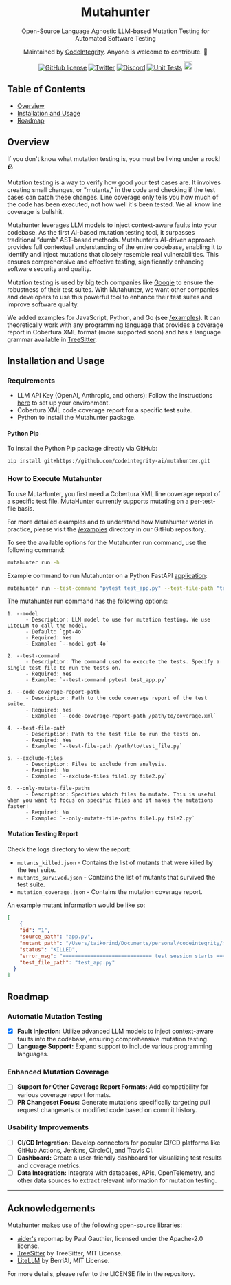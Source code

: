 <div align="center">
  <h1>Mutahunter</h1>

  Open-Source Language Agnostic LLM-based Mutation Testing for Automated Software Testing
  
  Maintained by [CodeIntegrity](https://www.codeintegrity.ai). Anyone is welcome to contribute. 🌟

  [![GitHub license](https://img.shields.io/badge/License-AGPL_3.0-blue.svg)](https://github.com/yourcompany/mutahunter/blob/main/LICENSE)
  [![Twitter](https://img.shields.io/twitter/follow/CodeIntegrity)](https://twitter.com/CodeIntegrity)
  [![Discord](https://badgen.net/badge/icon/discord?icon=discord&label&color=purple)](https://discord.gg/K96jUJ3g)
  [![Unit Tests](https://github.com/codeintegrity-ai/mutahunter/actions/workflows/test.yaml/badge.svg)](https://github.com/codeintegrity-ai/mutahunter/actions/workflows/test.yaml)
  <a href="https://github.com/codeintegrity-ai/mutahunter/commits/main">
  <img alt="GitHub" src="https://img.shields.io/github/last-commit/codeintegrity-ai/mutahunter/main?style=for-the-badge" height="20">
  </a>
</div>

## Table of Contents

- [Overview](#overview)
- [Installation and Usage](#installation-and-usage)
- [Roadmap](#roadmap)

## Overview

If you don't know what mutation testing is, you must be living under a rock! 🪨

Mutation testing is a way to verify how good your test cases are. It involves creating small changes, or "mutants," in the code and checking if the test cases can catch these changes. Line coverage only tells you how much of the code has been executed, not how well it's been tested. We all know line coverage is bullshit.

Mutahunter leverages LLM models to inject context-aware faults into your codebase. As the first AI-based mutation testing tool, it surpasses traditional “dumb” AST-based methods. Mutahunter’s AI-driven approach provides full contextual understanding of the entire codebase, enabling it to identify and inject mutations that closely resemble real vulnerabilities. This ensures comprehensive and effective testing, significantly enhancing software security and quality.

Mutation testing is used by big tech companies like [Google](https://research.google/pubs/state-of-mutation-testing-at-google/) to ensure the robustness of their test suites. With Mutahunter, we want other companies and developers to use this powerful tool to enhance their test suites and improve software quality.

<!-- For more detailed technical information, engineers can visit: [Mutahunter Documentation](https://docs.mutahunter.ai) (WIP) -->

We added examples for JavaScript, Python, and Go (see [/examples](/examples)). It can theoretically work with any programming language that provides a coverage report in Cobertura XML format (more supported soon) and has a language grammar available in [TreeSitter](https://github.com/tree-sitter/tree-sitter).

## Installation and Usage

### Requirements

- LLM API Key (OpenAI, Anthropic, and others): Follow the instructions [here](https://litellm.vercel.app/docs/) to set up your environment.
- Cobertura XML code coverage report for a specific test suite.
- Python to install the Mutahunter package.

#### Python Pip

To install the Python Pip package directly via GitHub:

```bash
pip install git+https://github.com/codeintegrity-ai/mutahunter.git
```

### How to Execute Mutahunter

To use MutaHunter, you first need a Cobertura XML line coverage report of a specific test file. MutaHunter currently supports mutating on a per-test-file basis.

For more detailed examples and to understand how Mutahunter works in practice, please visit the [/examples](/examples/python_fastapi/) directory in our GitHub repository.

To see the available options for the Mutahunter run command, use the following command:

```bash
mutahunter run -h
```

Example command to run Mutahunter on a Python FastAPI [application](/examples/python_fastapi/):

```bash
mutahunter run --test-command "pytest test_app.py" --test-file-path "test_app.py" --code-coverage-report-path "coverage.xml" --only-mutate-file-paths "app.py"
```

The mutahunter run command has the following options:

```plaintext
1. --model
      - Description: LLM model to use for mutation testing. We use LiteLLM to call the model.
      - Default: `gpt-4o`
      - Required: Yes
      - Example: `--model gpt-4o`

2. --test-command
      - Description: The command used to execute the tests. Specify a single test file to run the tests on.
      - Required: Yes
      - Example: `--test-command pytest test_app.py`

3. --code-coverage-report-path
      - Description: Path to the code coverage report of the test suite.
      - Required: Yes
      - Example: `--code-coverage-report-path /path/to/coverage.xml`

4. --test-file-path
      - Description: Path to the test file to run the tests on.
      - Required: Yes
      - Example: `--test-file-path /path/to/test_file.py`

5. --exclude-files
      - Description: Files to exclude from analysis.
      - Required: No
      - Example: `--exclude-files file1.py file2.py`

6. --only-mutate-file-paths
      - Description: Specifies which files to mutate. This is useful when you want to focus on specific files and it makes the mutations faster!
      - Required: No
      - Example: `--only-mutate-file-paths file1.py file2.py`
```

#### Mutation Testing Report

Check the logs directory to view the report:
- `mutants_killed.json` - Contains the list of mutants that were killed by the test suite.
- `mutants_survived.json` - Contains the list of mutants that survived the test suite.
- `mutation_coverage.json` - Contains the mutation coverage report.

An example mutant information would be like so:
```json
[
    {
    "id": "1",
    "source_path": "app.py",
    "mutant_path": "/Users/taikorind/Documents/personal/codeintegrity/mutahunter/examples/python_fastapi/logs/_latest/mutants/1_app.py",
    "status": "KILLED",
    "error_msg": "============================= test session starts ==============================\nplatform darwin -- Python 3.11.9, pytest-8.2.0, pluggy-1.5.0\nrootdir: /Users/taikorind/Documents/personal/codeintegrity/mutahunter\nconfigfile: pyproject.toml\nplugins: cov-5.0.0, anyio-4.4.0, timeout-2.3.1\ncollected 12 items\n\ntest_app.py F...........                                                 [100%]\n\n=================================== FAILURES ===================================\n__________________________________ test_root ___________________________________\n\n    def test_root():\n        \"\"\"\n        Test the root endpoint by sending a GET request to \"/\" and checking the response status code and JSON body.\n        \"\"\"\n        response = client.get(\"/\")\n        assert response.status_code == 200\n>       assert response.json() == {\"message\": \"Welcome to the FastAPI application!\"}\nE       assert {'message': \"...');</script>\"} == {'message': '...application!'}\nE         \nE         Differing items:\nE         {'message': \"Welcome to the FastAPI application! <script>alert('XSS');</script>\"} != {'message': 'Welcome to the FastAPI application!'}\nE         Use -v to get more diff\n\ntest_app.py:14: AssertionError\n=========================== short test summary info ============================\nFAILED test_app.py::test_root - assert {'message': \"...');</script>\"} == {'me...\n========================= 1 failed, 11 passed in 0.32s =========================\n",
    "test_file_path": "test_app.py"
  }
]
```

## Roadmap

### Automatic Mutation Testing

- [x] **Fault Injection:** Utilize advanced LLM models to inject context-aware faults into the codebase, ensuring comprehensive mutation testing.
- [ ] **Language Support:** Expand support to include various programming languages.

### Enhanced Mutation Coverage

- [ ] **Support for Other Coverage Report Formats:** Add compatibility for various coverage report formats.
- [ ] **PR Changeset Focus:** Generate mutations specifically targeting pull request changesets or modified code based on commit history.

### Usability Improvements

- [ ] **CI/CD Integration:** Develop connectors for popular CI/CD platforms like GitHub Actions, Jenkins, CircleCI, and Travis CI.
- [ ] **Dashboard:** Create a user-friendly dashboard for visualizing test results and coverage metrics.
- [ ] **Data Integration:** Integrate with databases, APIs, OpenTelemetry, and other data sources to extract relevant information for mutation testing.

---

## Acknowledgements

Mutahunter makes use of the following open-source libraries:

- [aider's](https://github.com/paul-gauthier/aider) repomap by Paul Gauthier, licensed under the Apache-2.0 license.
- [TreeSitter](https://github.com/tree-sitter/tree-sitter) by TreeSitter, MIT License.
- [LiteLLM](https://github.com/BerriAI/litellm) by BerriAI, MIT License.

For more details, please refer to the LICENSE file in the repository.

